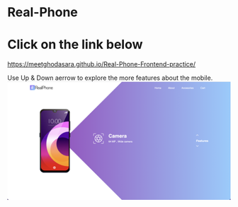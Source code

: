 # Real-Phone
# Click on the link below
https://meetghodasara.github.io/Real-Phone-Frontend-practice/

Use Up & Down aerrow to explore the more features about the mobile. 
![Live Website](https://github.com/meetghodasara/Real-Phone-Frontend-practice/blob/master/images/demo.png)
